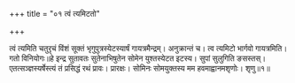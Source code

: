 +++
title = "०१ त्वं त्यमिटतो"

+++

त्वं त्यमिति चतुरृचं विंशं सूक्तं भृगुपुत्रस्येटस्यार्षं गायत्रमैन्द्रम्। अनुक्रान्तं च। त्व त्यमिटो भार्गवो गायत्रमिति। गतो विनियोगः॥हे इन्द्र सुतावतः सुतेनाभिषुतेन सोमेन युश्तस्येटत इटस्य। सुपां सुलुगिति ङसस्तस्। एतत्सञ्ज्ञस्यर्षेस्त्यं तं प्रसिद्धं रथं प्रावः। प्रारक्षः। सोमिनः सोमयुक्तस्य मम हवमाह्वानमशृणोः। शृणु॥१॥